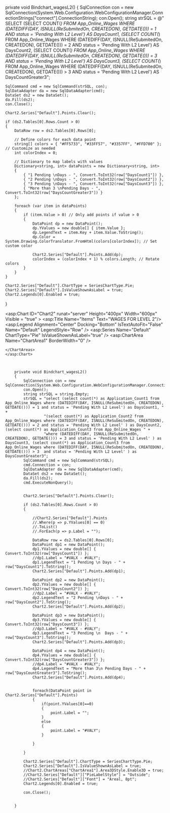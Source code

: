 private void Bindchart_wagesL2()
{
    SqlConnection con = new SqlConnection(System.Web.Configuration.WebConfigurationManager.ConnectionStrings["connect"].ConnectionString);
    con.Open();
    string strSQL = @"
        SELECT
            (SELECT COUNT(*) FROM App_Online_Wages WHERE (DATEDIFF(DAY, ISNULL(ReSubmitedOn, CREATEDON), GETDATE())) = 1 AND status = 'Pending With L2 Level') AS DaysCount1,
            (SELECT COUNT(*) FROM App_Online_Wages WHERE (DATEDIFF(DAY, ISNULL(ReSubmitedOn, CREATEDON), GETDATE())) = 2 AND status = 'Pending With L2 Level') AS DaysCount2,
            (SELECT COUNT(*) FROM App_Online_Wages WHERE (DATEDIFF(DAY, ISNULL(ReSubmitedOn, CREATEDON), GETDATE())) = 3 AND status = 'Pending With L2 Level') AS DaysCount3,
            (SELECT COUNT(*) FROM App_Online_Wages WHERE (DATEDIFF(DAY, ISNULL(ReSubmitedOn, CREATEDON), GETDATE())) > 3 AND status = 'Pending With L2 Level') AS DaysCountGreater3";
    
    SqlCommand cmd = new SqlCommand(strSQL, con);
    SqlDataAdapter da = new SqlDataAdapter(cmd);
    DataSet ds2 = new DataSet();
    da.Fill(ds2);
    con.Close();

    Chart2.Series["Default"].Points.Clear();
    
    if (ds2.Tables[0].Rows.Count > 0)
    {
        DataRow row = ds2.Tables[0].Rows[0];

        // Define colors for each data point
        string[] colors = { "#FF5733", "#33FF57", "#3357FF", "#FFD700" }; // Customize as needed
        int colorIndex = 0;

        // Dictionary to map labels with values
        Dictionary<string, int> dataPoints = new Dictionary<string, int>
        {
            { "1 Pending \nDays - ", Convert.ToInt32(row["DaysCount1"]) },
            { "2 Pending \nDays - ", Convert.ToInt32(row["DaysCount2"]) },
            { "3 Pending \nDays - ", Convert.ToInt32(row["DaysCount3"]) },
            { "More than 3 \nPending Days - ", Convert.ToInt32(row["DaysCountGreater3"]) }
        };

        foreach (var item in dataPoints)
        {
            if (item.Value > 0) // Only add points if value > 0
            {
                DataPoint dp = new DataPoint();
                dp.YValues = new double[] { item.Value };
                dp.LegendText = item.Key + item.Value.ToString();
                dp.Color = System.Drawing.ColorTranslator.FromHtml(colors[colorIndex]); // Set custom color

                Chart2.Series["Default"].Points.Add(dp);
                colorIndex = (colorIndex + 1) % colors.Length; // Rotate colors
            }
        }
    }

    Chart2.Series["Default"].ChartType = SeriesChartType.Pie;
    Chart2.Series["Default"].IsValueShownAsLabel = true;
    Chart2.Legends[0].Enabled = true;
}





    
<asp:Chart ID="Chart2" runat="server" Height="400px" Width="600px" Visible = "true" >
    <Titles>
        <asp:Title  Name="Items" Text="WAGES FOR LEVEL 2"/>
    </Titles> 
    <Legends>
        <asp:Legend Alignment="Center" Docking="Bottom" IsTextAutoFit="False" Name="Default" LegendStyle="Row" />
    </Legends>
    <Series>
        <asp:Series Name="Default" ChartType="Pie" IsValueShownAsLabel="true" />
    </Series>
    <ChartAreas>
        <asp:ChartArea Name="ChartArea1" BorderWidth="0" />
      
    </ChartAreas>
    </asp:Chart>



        private void Bindchart_wagesL2()
        {
            SqlConnection con = new SqlConnection(System.Web.Configuration.WebConfigurationManager.ConnectionStrings["connect"].ConnectionString);
            con.Open();
            string strSQL = string.Empty;
            strSQL = "select (select count(*) as Application_Count1 from App_Online_Wages where (DATEDIFF(DAY, ISNULL(ReSubmitedOn, CREATEDON), GETDATE())) = 1 and status = 'Pending With L2 Level') as DaysCount1, " +
                     "(select count(*) as Application_Count2 from App_Online_Wages where (DATEDIFF(DAY, ISNULL(ReSubmitedOn, CREATEDON), GETDATE())) = 2 and status = 'Pending With L2 Level' ) as DaysCount2, (select count(*) as Application_Count3 from App_Online_Wages " +
                     "where (DATEDIFF(DAY, ISNULL(ReSubmitedOn, CREATEDON), GETDATE())) = 3 and status = 'Pending With L2 Level' ) as DaysCount3, (select count(*) as Application_Count3 from App_Online_Wages where (DATEDIFF(DAY, ISNULL(ReSubmitedOn, CREATEDON), GETDATE())) > 3  and status = 'Pending With L2 Level' ) as DaysCountGreater3";
            SqlCommand cmd = new SqlCommand(strSQL);
            cmd.Connection = con;
            SqlDataAdapter da = new SqlDataAdapter(cmd);
            DataSet ds2 = new DataSet();
            da.Fill(ds2);
            cmd.ExecuteNonQuery();


            Chart2.Series["Default"].Points.Clear();
            
            if (ds2.Tables[0].Rows.Count > 0)
            {

                //Chart2.Series["Default"].Points
                //.Where(p => p.YValues[0] == 0)
                //.ToList()
                //.ForEach(p => p.Label = "");

                DataRow row = ds2.Tables[0].Rows[0];
                DataPoint dp1 = new DataPoint();
                dp1.YValues = new double[] { Convert.ToInt32(row["DaysCount1"]) };
                //dp1.Label = "#VALX - #VALY";
                dp1.LegendText = "1 Pending \n Days - " + row["DaysCount1"].ToString();
                Chart2.Series["Default"].Points.Add(dp1);

                DataPoint dp2 = new DataPoint();
                dp2.YValues = new double[] { Convert.ToInt32(row["DaysCount2"]) };
                //dp2.Label = "#VALX - #VALY";
                dp2.LegendText = "2 Pending \nDays - " + row["DaysCount2"].ToString();
                Chart2.Series["Default"].Points.Add(dp2);

                DataPoint dp3 = new DataPoint();
                dp3.YValues = new double[] { Convert.ToInt32(row["DaysCount3"]) };
                //dp3.Label = "#VALX - #VALY";
                dp3.LegendText = "3 Pending \n  Days - " + row["DaysCount3"].ToString();
                Chart2.Series["Default"].Points.Add(dp3);

                DataPoint dp4 = new DataPoint();
                dp4.YValues = new double[] { Convert.ToInt32(row["DaysCountGreater3"]) };
                //dp4.Label = "#VALX - #VALY";
                dp4.LegendText = "More than 3\n Pending Days - " + row["DaysCountGreater3"].ToString();
                Chart2.Series["Default"].Points.Add(dp4);


                foreach(DataPoint point in Chart2.Series["Default"].Points)
                {
                    if(point.YValues[0]==0)
                    {
                        point.Label = "";
                    }
                    else
                    {
                        point.Label = "#VALY";
                    }

                }

            }

            Chart2.Series["Default"].ChartType = SeriesChartType.Pie;
            Chart2.Series["Default"].IsValueShownAsLabel = true;
            //Chart2.ChartAreas["ChartArea1"].Area3DStyle.Enable3D = true;
            //Chart2.Series["Default"]["PieLabelStyle"] = "Outside";
            //Chart2.Series["Default"]["Font"] = "Areal, 8pt";
            Chart2.Legends[0].Enabled = true;

            con.Close();


        }

